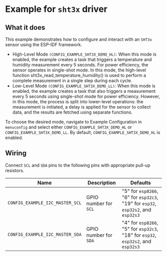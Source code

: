 # Example for `sht3x` driver

## What it does

This example demonstrates how to configure and interact with an `SHT3x` sensor using the ESP-IDF framework.

* High-Level Mode `(CONFIG_EXAMPLE_SHT3X_DEMO_HL)`:
When this mode is enabled, the example creates a task that triggers a temperature and humidity measurement every 5 seconds. For power efficiency, the sensor operates in single-shot mode. In this mode, the high-level function sht3x_read_temperature_humidity() is used to perform a complete measurement in a single step during each cycle.
* Low-Level Mode `(CONFIG_EXAMPLE_SHT3X_DEMO_LL)`:
When this mode is enabled, the example creates a task that also triggers a measurement every 5 seconds using single-shot mode for power efficiency. However, in this mode, the process is split into lower-level operations: the measurement is initiated, a delay is applied for the sensor to collect data, and the results are fetched using separate functions.

To choose the desired mode, navigate to Example Configuration in `menuconfig` and select either `CONFIG_EXAMPLE_SHT3X_DEMO_HL` or `CONFIG_EXAMPLE_SHT3X_DEMO_LL`. By default, `CONFIG_EXAMPLE_SHT3X_DEMO_HL` is enabled.

## Wiring


Connect `SCL` and `SDA` pins to the following pins with appropriate pull-up
resistors.

| Name | Description | Defaults |
|------|-------------|----------|
| `CONFIG_EXAMPLE_I2C_MASTER_SCL` | GPIO number for `SCL` | "5" for `esp8266`, "6" for `esp32c3`, "19" for `esp32`, `esp32s2`, and `esp32s3` |
| `CONFIG_EXAMPLE_I2C_MASTER_SDA` | GPIO number for `SDA` | "4" for `esp8266`, "5" for `esp32c3`, "18" for `esp32`, `esp32s2`, and `esp32s3` |
